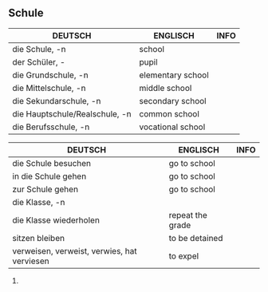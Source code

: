 
## Schule

| DEUTSCH                        | ENGLISCH          | INFO |
| ------------------------------ | ----------------- | ---- |
| die Schule, -n                 | school            |      |
| der Schüler, -                 | pupil             |      |
| die Grundschule, -n            | elementary school |      |
| die Mittelschule, -n           | middle school     |      |
| die Sekundarschule, -n         | secondary school  |      |
| die Hauptschule/Realschule, -n | common school     |      |
| die Berufsschule, -n           | vocational school |      |

| DEUTSCH                                     | ENGLISCH         | INFO |
| ------------------------------------------- | ---------------- | ---- |
| die Schule besuchen                         | go to school     |      |
| in die Schule gehen                         | go to school     |      |
| zur Schule gehen                            | go to school     |      |
| die Klasse, -n                              |                  |      |
| die Klasse wiederholen                      | repeat the grade |      |
| sitzen bleiben                              | to be detained   |      |
| verweisen, verweist, verwies, hat verviesen | to expel         |      |

1. 